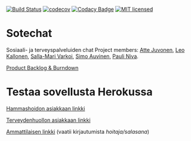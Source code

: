 [![Build Status](https://travis-ci.org/PauliNiva/Sotechat.svg?branch=dev)](https://travis-ci.org/PauliNiva/Sotechat)
[![codecov](https://codecov.io/gh/PauliNiva/Sotechat/branch/dev/graph/badge.svg)](https://codecov.io/gh/PauliNiva/Sotechat)
[![Codacy Badge](https://api.codacy.com/project/badge/Grade/ba56d638436f48048723904e778527e6)](https://www.codacy.com/app/pauli-niva/Sotechat?utm_source=github.com&amp;utm_medium=referral&amp;utm_content=PauliNiva/Sotechat&amp;utm_campaign=Badge_Grade)
[![MIT licensed](https://img.shields.io/badge/license-MIT-blue.svg)](https://raw.githubusercontent.com/hyperium/hyper/master/LICENSE)

# Sotechat
Sosiaali- ja terveyspalveluiden chat
Project members: [Atte Juvonen](https://github.com/baobabKoodaa), [Leo Kallonen](https://github.com/Lionking93), [Salla-Mari Varkoi](https://github.com/sallav), [Simo Auvinen](https://github.com/Oodi), [Pauli Niva](https://github.com/PauliNiva).

[Product Backlog & Burndown](https://docs.google.com/spreadsheets/d/1EZ8Fifzc0prou_ID6iEhDE1UBWLR6K3_YpwN-ACx0gE/edit?usp=sharing)

# Testaa sovellusta Herokussa

[Hammashoidon asiakkaan linkki](http://sotechat.herokuapp.com/from/?source=hammashoito)

[Terveydenhuollon asiakkaan linkki](http://sotechat.herokuapp.com/from/?source=terveyshuolto)

[Ammattilaisen linkki](http://sotechat.herokuapp.com/pro) (vaatii kirjautumista *hoitaja/salasana*)